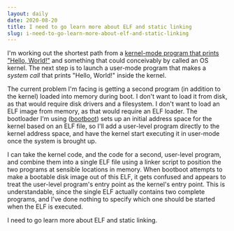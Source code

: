 ```yaml
---
layout: daily
date: 2020-08-20
title: I need to go learn more about ELF and static linking
slug: i-need-to-go-learn-more-about-elf-and-static-linking
---
```


I'm working out the shortest path from a
[kernel-mode program that prints "Hello, World!"](https://github.com/gridbugs/hello-kernel)
and something that could conceivably by called an OS kernel.
The next step is to launch a user-mode program that makes a _system call_ that prints
"Hello, World!" inside the kernel.

The current problem I'm facing is getting a second program (in addition to the kernel)
loaded into memory during boot. I don't want to load it from disk, as that would
require disk drivers and a filesystem. I don't want to load an ELF image from memory,
as that would require an ELF loader.
The bootloader I'm using ([bootboot](https://wiki.osdev.org/BOOTBOOT))
sets up an initial address space for the kernel based on an ELF file, so I'll add a user-level
program directly to the kernel address space, and have the kernel start executing it
in user-mode once the system is brought up.

I can take the kernel code, and the code for a second, user-level program, and combine them into
a single ELF file using a linker script to position the two programs at sensible locations in
memory. When bootboot attempts to make a bootable disk image out of this ELF, it gets confused
and appears to treat the user-level program's entry point as the kernel's entry point.
This is understandable, since the single ELF actually contains two complete programs,
and I've done nothing to specify which one should be started when the ELF is executed.

I need to go learn more about ELF and static linking.
